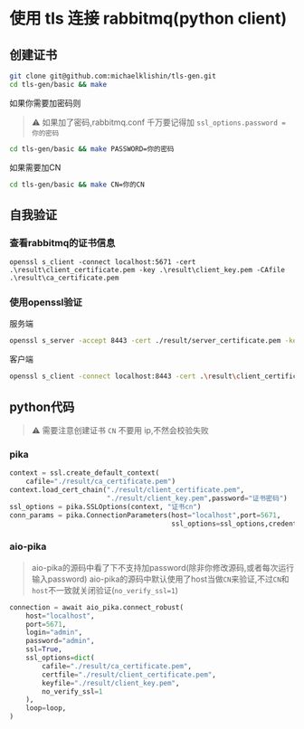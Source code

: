 # 使用 tls 连接 rabbitmq(python client)

## 创建证书

```bash
git clone git@github.com:michaelklishin/tls-gen.git
cd tls-gen/basic && make
```
如果你需要加密码则
> ⚠️ 如果加了密码,rabbitmq.conf 千万要记得加 `ssl_options.password = 你的密码`
```bash
cd tls-gen/basic && make PASSWORD=你的密码
```
如果需要加CN
```bash
cd tls-gen/basic && make CN=你的CN
```

## 自我验证
### 查看rabbitmq的证书信息
`openssl s_client -connect localhost:5671 -cert .\result\client_certificate.pem -key .\result\client_key.pem -CAfile .\result\ca_certificate.pem
`

### 使用openssl验证
服务端
```bash
openssl s_server -accept 8443 -cert ./result/server_certificate.pem -key ./result/server_key.pem -CAfile ./result/ca_certificate.pem
```
客户端
```bash
openssl s_client -connect localhost:8443 -cert .\result\client_certificate.pem -key .\result\client_key.pem -CAfile .\result\ca_certificate.pem -verify 8 -verify_hostname 你的cn
```



## python代码
> ⚠️ 需要注意创建证书 `CN` 不要用 ip,不然会校验失败
### pika
```python
context = ssl.create_default_context(
    cafile="./result/ca_certificate.pem")
context.load_cert_chain("./result/client_certificate.pem",
                        "./result/client_key.pem",password="证书密码")
ssl_options = pika.SSLOptions(context, "证书cn")
conn_params = pika.ConnectionParameters(host="localhost",port=5671,
                                        ssl_options=ssl_options,credentials=pika.PlainCredentials("admin", "admin"))

```

### aio-pika
> aio-pika的源码中看了下不支持加password(除非你修改源码,或者每次运行输入password)
> aio-pika的源码中默认使用了host当做`CN`来验证,不过`CN`和`host`不一致就关闭验证(`no_verify_ssl=1`)

```python
connection = await aio_pika.connect_robust(
    host="localhost",
    port=5671,
    login="admin",
    password="admin",
    ssl=True,
    ssl_options=dict(
        cafile="./result/ca_certificate.pem",
        certfile="./result/client_certificate.pem",
        keyfile="./result/client_key.pem",
        no_verify_ssl=1
    ),
    loop=loop,
)

```